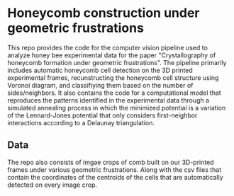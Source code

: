 # Honeycomb construction under geometric frustrations

This repo provides the code for the computer vision pipeline used to analyze honey bee experimental data for the paper 
"Crystallography of honeycomb formation under geometric frustrations". The pipeline primarily includes automatic 
honeycomb cell detection on the 3D printed experimental frames, recunstructing the honeycomb cell structure using 
Voronoi diagram, and classifiying them based on the number of sides/neighbors. It also contains the code for a 
computational model that reproduces the patterns identified in the experimental data through a simulated annealing 
process in which the minimized potential is a variation of the Lennard-Jones potential that only considers 
first-neighbor interactions according to a Delaunay triangulation.

## Data

The repo also consists of imgae crops of comb built on our 3D-printed frames under various  geometric frustrations. 
Along with the csv files that contain the coordinates of the centroids of the cells that are automatically detected on 
every image crop.


    
